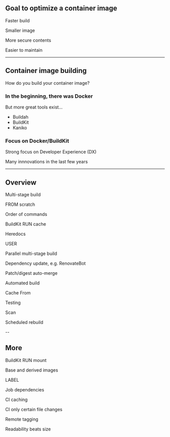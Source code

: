 ## Goal to optimize a container image

<i class="fa fa-running fa-2x" style="width: 2em; text-align: center;"></i> Faster build

<i class="fa fa-compress-arrows-alt fa-2x" style="width: 2em; text-align: center;"></i> Smaller image

<i class="fa fa-shield-alt fa-2x" style="width: 2em; text-align: center;"></i> More secure contents

<i class="fa fa-dumbbell fa-2x" style="width: 2em; text-align: center;"></i> Easier to maintain

---

## Container image building

How do you build your container image?

### In the beginning, there was Docker

But more great tools exist...

- Buildah
- BuildKit
- Kaniko

### Focus on Docker/BuildKit

Strong focus on Developer Experience (DX)

Many innnovations in the last few years

---

## Overview

<div class="layout-double">

Multi-stage build <i class="fa fa-running"></i> <i class="fa fa-compress-arrows-alt"></i>

FROM scratch <i class="fa fa-shield-alt"></i> <i class="fa fa-compress-arrows-alt"></i>

Order of commands <i class="fa fa-running"></i>

BuildKit RUN cache <i class="fa fa-compress-arrows-alt"></i>

Heredocs <i class="fa fa-dumbbell"></i>

USER <i class="fa fa-shield-alt"></i>

Parallel multi-stage build <i class="fa fa-running"></i>

Dependency update, e.g. RenovateBot <i class="fa fa-shield-alt"></i>

Patch/digest auto-merge <i class="fa fa-shield-alt"></i>

Automated build <i class="fa fa-shield-alt"></i> <i class="fa fa-running"></i>

Cache From <i class="fa fa-running"></i>

Testing <i class="fa fa-shield-alt"></i>

Scan <i class="fa fa-shield-alt"></i>

Scheduled rebuild <i class="fa fa-shield-alt"></i>

</div>

--

## More

BuildKit RUN mount <i class="fa fa-compress-arrows-alt"></i> <i class="fa fa-running"></i>

Base and derived images <i class="fa fa-running"></i> <i class="fa fa-dumbbell"></i>

LABEL <i class="fa fa-dumbbell"></i>

Job dependencies <i class="fa fa-running"></i>

CI caching <i class="fa fa-running"></i>

CI only certain file changes <i class="fa fa-running"></i>

Remote tagging <i class="fa fa-running"></i>

Readability beats size <i class="fa fa-dumbbell"></i>
